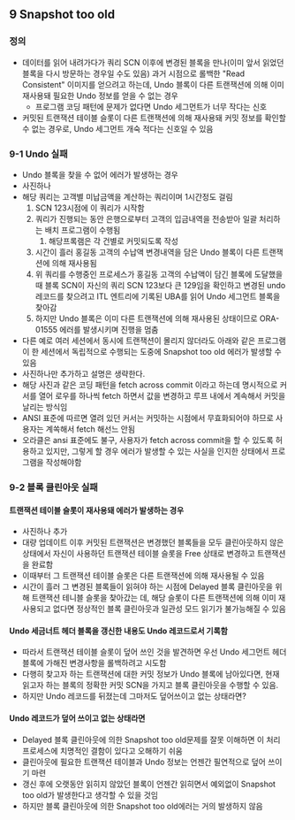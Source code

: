 ## 9 Snapshot too old

### 정의
- 데이터를 읽어 내려가다가 쿼리 SCN 이후에 변경된 블록을 만나(이미 앞서 읽었던 블록을 다시 방문하는 경우일 수도 있음) 과거 시점으로 롤백한 "Read Consistent" 이미지를 얻으려고 하는데, Undo 블록이 다른 트랜잭션에 의해 이미 재사용돼 필요한 Undo 정보를 얻을 수 없는 경우
  - 프로그램 코딩 패턴에 문제가 없다면 Undo 세그먼트가 너무 작다는 신호
- 커밋된 트랜잭션 테이블 슬롯이 다른 트랜잭션에 의해 재사용돼 커밋 정보를 확인할 수 없는 경우로, Undo 세그먼트 개숙 적다는 신호일 수 있음

### 9-1 Undo 실패
- Undo 블록을 찾을 수 없어 에러가 발생하는 경우
- 사진하나
- 해당 쿼리는 고객별 미납금액을 계산하는 쿼리이며 1시간정도 걸림 
  1. SCN 123시점에 이 쿼리가 시작함
  2. 쿼리가 진행되는 동안 은행으로부터 고객의 입금내역을 전송받아 일괄 처리하는 배치 프로그램이 수행됨
     1. 해당프록램은 각 건별로 커밋되도록 작성
  3. 시간이 흘러 홍길동 고객의 수납액 변경내역을 담은 Undo 블록이 다른 트랜잭션에 의해 재사용됨
  4. 위 쿼리를 수행중인 프로세스가 홍길동 고객의 수납액이 담긴 블록에 도달했을 때 블록 SCN이 자신의 쿼리 SCN 123보다 큰 129임을 확인하고 변경된 undo 레코드를 찾으려고 ITL 엔트리에 기록된 UBA를 읽어 Undo 세그먼트 블록을 찾아감
  5. 하지만 Undo 블록은 이미 다른 트랜잭션에 의해 재사용된 상태이므로 ORA-01555 에러를 발생시키며 진행을 멈춤
- 다른 예로 여러 세션에서 동시에 트랜잭션이 몰리지 않더라도 아래와 같은 프로그램이 한 세션에서 독립적으로 수행되는 도중에 Snapshot too old 에러가 발생할 수 있음
- 사진하나만 추가하고 설명은 생략한다.
- 해당 사진과 같은 코딩 패턴을 fetch across commit 이라고 하는데 명시적으로 커서를 열어 로우를 하나씩 fetch 하면서 값을 변경하고 루프 내에서 계속해서 커밋을 날리는 방식임
- ANSI 표준에 따르면 열려 있던 커서는 커밋하는 시점에서 무효화되어야 하므로 사용자는 계쏙해서 fetch 해선느 안됨
- 오라클은 ansi 표준에도 불구, 사용자가 fetch across commit을 할 수 있도록 허용하고 있지만, 그렇게 할 경우 에러가 발생할 수 있는 사실을 인지한 상태에서 프로그램을 작성해야함

### 9-2 블록 클린아웃 실패
#### 트랜잭션 테이블 슬롯이 재사용돼 에러가 발생하는 경우
- 사진하나 추가
- 대량 업데이트 이후 커밋된 트랜잭션은 변경했던 블록들을 모두 클린아웃하지 않은 상태에서 자신이 사용하던 트랜잭션 테이블 슬롯을 Free 상태로 변경하고 트랜잭션을 완료함
- 이때부터 그 트랜잭션 테이블 슬롯은 다른 트랜잭션에 의해 재사용될 수 있음
- 시간이 흘러 그 변경된 블록들이 읽혀야 하는 시점에 Delayed 블록 클린아웃을 위해 트랜잭션 테니블 슬롯을 찾아갔는 데, 해당 슬롯이 다른 트랜잭션에 의해 이미 재사용되고 없다면 정상적인 블록 클린아웃과 일관성 모드 읽기가 불가능해질 수 있음

#### Undo 세금너트 헤더 블록을 갱신한 내용도 Undo 레코드로서 기록함
- 따라서 트랜잭션 테이블 슬롯이 덮어 쓰인 것을 발견하면 우선 Undo 세그먼트 헤더 블록에 가해진 변경사항을 롤백하려고 시도함
- 다행히 찾고자 하는 트랜잭션에 대한 커밋 정보가 Undo 블록에 남아있다면, 현재 읽고자 하는 블록의 정확한 커밋 SCN을 가지고 블록 클린아웃을 수행할 수 있음.
- 하지만 Undo 레코드를 뒤졌는데 그마저도 덮어쓰이고 없는 상태라면?

#### Undo 레코드가 덮어 쓰이고 없는 상태라면
- Delayed 블록 클린아웃에 의한 Snapshot too old문제를 잘못 이해하면 이 처리 프로세스에 치명적인 결함이 있다고 오해하기 쉬움
- 클린아웃에 필요한 트랜잭션 테이블과 Undo 정보는 언젠간 필연적으로 덮어 쓰이기 마련
- 갱신 후에 오랫동안 읽히지 않았던 블록이 언젠간 읽히면서 예외없이 Snapshot too old가 발생한다고 생각할 수 있을 것임
- 하지만 블록 클린아웃에 의한 Snapshot too old에러는 거의 발생하지 않음
